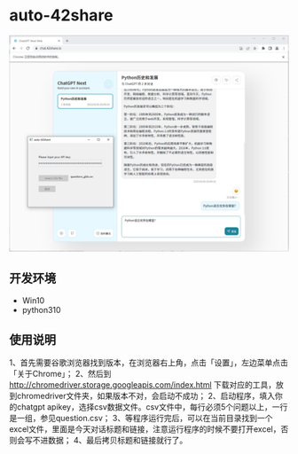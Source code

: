# auto-42share

![](screenshot/main.png)

## 开发环境

- Win10
- python310

## 使用说明

1、首先需要谷歌浏览器找到版本，在浏览器右上角，点击「设置」，左边菜单点击「关于Chrome」；
2、然后到 http://chromedriver.storage.googleapis.com/index.html 下载对应的工具，放到chromedriver文件夹，如果版本不对，会启动不成功；
2、启动程序，填入你的chatgpt apikey，选择csv数据文件。csv文件中，每行必须5个问题以上，一行是一组，参见question.csv；
3、等程序运行完后，可以在当前目录找到一个excel文件，里面是今天对话标题和链接，注意运行程序的时候不要打开excel，否则会写不进数据；
4、最后拷贝标题和链接就行了。
